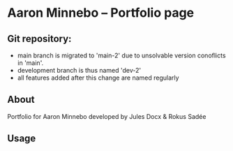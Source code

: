 # Aaron Minnebo – Portfolio page

## Git repository:
- main branch is migrated to 'main-2' due to unsolvable version conoflicts in 'main'. 
- development branch is thus named 'dev-2'
- all features added after this change are named regularly

## About
Portfolio for Aaron Minnebo
developed by Jules Docx & Rokus Sadée

## Usage

